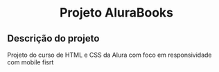 <h1 align="center"> Projeto AluraBooks </h1>

<h2>Descrição do projeto</h2>

<p>Projeto do curso de HTML e CSS da Alura com foco em responsividade com mobile fisrt</p>


